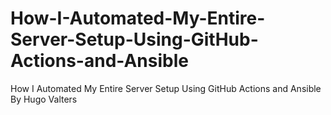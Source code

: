 # How-I-Automated-My-Entire-Server-Setup-Using-GitHub-Actions-and-Ansible
How I Automated My Entire Server Setup Using GitHub Actions and Ansible By Hugo Valters
